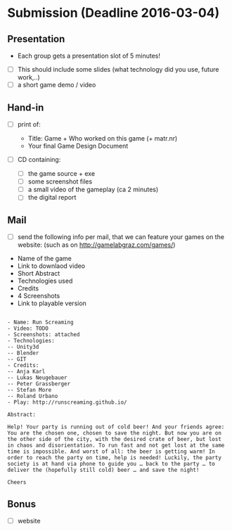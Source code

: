 # Submission (Deadline 2016-03-04)

## Presentation

* Each group gets a presentation slot of 5 minutes! 
* [ ] This should include some slides (what technology did you use, future work,..) 
* [ ] a short game demo / video

## Hand-in

* [ ] print of:
    - Title: Game + Who worked on this game (+ matr.nr)
    - Your final Game Design Document

* [ ] CD containing:
    - [ ] the game source + exe
    - [ ] some screenshot files
    - [ ] a small video of the gameplay (ca 2 minutes)
    - [ ] the digital report

## Mail

* [ ] send the following info per mail, that we can feature your games on the website:
(such as on http://gamelabgraz.com/games/)

- Name of the game
- Link to downlaod video
- Short Abstract
- Technologies used
- Credits
- 4 Screenshots
- Link to playable version

```

- Name: Run Screaming
- Video: TODO
- Screenshots: attached
- Technologies:
-- Unity3d
-- Blender
-- GIT
- Credits:
-- Anja Karl
-- Lukas Neugebauer
-- Peter Grassberger
-- Stefan More
-- Roland Urbano
- Play: http://runscreaming.github.io/

Abstract:

Help! Your party is running out of cold beer! And your friends agree: You are the chosen one, chosen to save the night. But now you are on the other side of the city, with the desired crate of beer, but lost in chaos and disorientation. To run fast and not get lost at the same time is impossible. And worst of all: the beer is getting warm! In order to reach the party on time, help is needed! Luckily, the party society is at hand via phone to guide you … back to the party … to deliver the (hopefully still cold) beer … and save the night!

Cheers

```

## Bonus

* [ ] website
